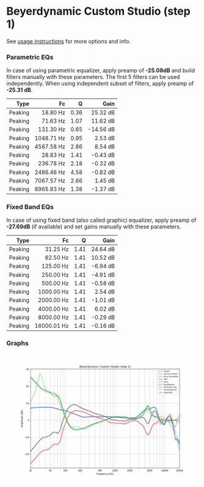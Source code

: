 # Beyerdynamic Custom Studio (step 1)
See [usage instructions](https://github.com/jaakkopasanen/AutoEq#usage) for more options and info.

### Parametric EQs
In case of using parametric equalizer, apply preamp of **-25.08dB** and build filters manually
with these parameters. The first 5 filters can be used independently.
When using independent subset of filters, apply preamp of **-25.31 dB**.

| Type    | Fc         |    Q | Gain      |
|--------:|-----------:|-----:|----------:|
| Peaking | 18.80 Hz   | 0.36 | 25.32 dB  |
| Peaking | 71.63 Hz   | 1.07 | 11.62 dB  |
| Peaking | 131.30 Hz  | 0.65 | -14.56 dB |
| Peaking | 1048.71 Hz | 0.95 | 2.53 dB   |
| Peaking | 4587.58 Hz | 2.86 | 8.54 dB   |
| Peaking | 28.83 Hz   | 1.41 | -0.43 dB  |
| Peaking | 236.78 Hz  | 2.18 | -0.32 dB  |
| Peaking | 2486.46 Hz | 4.58 | -0.82 dB  |
| Peaking | 7067.57 Hz | 2.66 | 1.45 dB   |
| Peaking | 8965.83 Hz | 1.38 | -1.37 dB  |

### Fixed Band EQs
In case of using fixed band (also called graphic) equalizer, apply preamp of **-27.69dB**
(if available) and set gains manually with these parameters.

| Type    | Fc          |    Q | Gain     |
|--------:|------------:|-----:|---------:|
| Peaking | 31.25 Hz    | 1.41 | 24.64 dB |
| Peaking | 62.50 Hz    | 1.41 | 10.52 dB |
| Peaking | 125.00 Hz   | 1.41 | -6.94 dB |
| Peaking | 250.00 Hz   | 1.41 | -4.91 dB |
| Peaking | 500.00 Hz   | 1.41 | -0.58 dB |
| Peaking | 1000.00 Hz  | 1.41 | 2.54 dB  |
| Peaking | 2000.00 Hz  | 1.41 | -1.01 dB |
| Peaking | 4000.00 Hz  | 1.41 | 6.02 dB  |
| Peaking | 8000.00 Hz  | 1.41 | -0.29 dB |
| Peaking | 16000.01 Hz | 1.41 | -0.16 dB |

### Graphs
![](./Beyerdynamic%20Custom%20Studio%20(step%201).png)